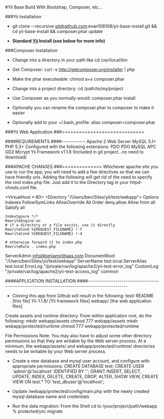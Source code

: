 #Yii Base Build With Bootstrap, Composer, etc...

###Yii Installation
- git clone --recursive git@github.com:evan108108/yii-base-install.git && cd yii-base-install && composer.phar update

- **Standard [Yii](http://yiiframework.com) Install (see below for more info)**


###Composer Installation
- Change into a directory in your path like cd /usr/local/bin

- Get Composer: curl -s http://getcomposer.org/installer | php

- Make the phar executeable: chmod a+x composer.phar

- Change into a project directory: cd /path/to/my/project

- Use Composer as you normally would: composer.phar install

- Optionally you can rename the composer.phar to composer to make it easier

- Optionally add to your ~/.bash_profile: alias composer=composer.phar





###Yii Web Application
###=============================


####REQUIREMENTS
####------------
Apache 2 Web Server
MySQL 5.1+
PHP 5.3+ Configured with the following extensions:
PDO
PDO MySQL
APC
GD2
Mcrypt
Yii Framework v1.1.8 (Included in git project...no need to download)


###APACHE CHANGES
###==============
Whichever apache site you use to run the app, you will need to add a few directives so that we can have friendly urls. 
Adding the following will get rid of the need to specify the root index.php file. 
Just add it to the Directory tag in your httpd-vhosts.conf file.

<VirtualHost *:80>
  <Directory "/Users/ben/Sites/yii/test/webapp">
    Options Indexes FollowSymLinks
    AllowOverride All
    Order deny,allow
    Allow from all
    Satisfy all

	IndexIgnore */*
	RewriteEngine on
	# if a directory or a file exists, use it directly
	RewriteCond %{REQUEST_FILENAME} !-f
	RewriteCond %{REQUEST_FILENAME} !-d

	# otherwise forward it to index.php
	RewriteRule . index.php

  </Directory>

  ServerAdmin info@benjaminlhaas.com
  DocumentRoot "/Users/ben/Sites/yii/test/webapp"
  ServerName test.local
  ServerAlias test.local
  ErrorLog "/private/var/log/apache2/yii-test-error_log"
  CustomLog "/private/var/log/apache2/yii-test-access_log" common
</VirtualHost>


####APPLICATION INSTALLATION
####--------------------------------------------------------------------------------------------------
* Cloning this app from Github will result in the following:
test/
	README     [this file]
	Yii-1.1.8/ [Yii framework files]
	webapp/    [the web application files]

Create assets and runtime directory. From within application root, do the following:
mkdir webapp/assets
chmod 777 webapp/assets
mkdir webapp/protected/runtime
chmod 777 webapp/protected/runtime

File Permissions Note: You may also have to adjust some other directory permissions so that they are writable by the Web server process. 
At a minimum, the webapp/assets/ and webapp/protected/runtime/ directories needs to be writable by your Web server process.

* Create a new database and mysql user account, and configure with appropriate permissions:
CREATE DATABASE test;
CREATE USER 'admin'@'localhost' IDENTIFIED BY '';
GRANT INSERT, SELECT, UPDATE, INDEX, DELETE, CREATE, DROP, ALTER, SHOW VIEW, CREATE VIEW ON test.* TO 'test_dbuser'@'localhost';

* Update /webapp/protected/config/main.php with the newly created mysql database name and credentials

* Run the data migration:
From the Shell cd to /your/project/path/webapp
% protected/yiic migrate
